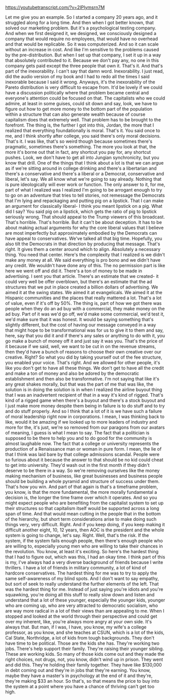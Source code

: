 https://youtubetranscript.com/?v=2IPIymsrn7M

 Let me give you an example. So I started a company 20 years ago, and it struggled along for a long time. And then when I got better known, that solved our marketing problem. But it's a psychological testing company. And when we first designed it, we designed, we consciously designed a company that would require no employees, that would have no overhead and that would be replicable. So it was computerized. And so it can scale without an increase in cost. And like I'm sensitive to the problems caused by the pre-distribution. But when I set up that company, I set it up in a way that absolutely contributed to it. Because we don't pay any, no one in this company gets paid except the three people that own it. That's it. And that's part of the inexorability. I can't say that damn word. Inexorability. I just read, did the audio version of my book and I had to redo all the times I said inexorable because I said it wrong. Anyways, it's the inexorability of the Pareto distribution is very difficult to escape from. It'd be lovely if we could have a discussion politically where that problem became central and everyone's attention could be focused on that. The capitalists who we could admire, at least in some guises, could sit down and say, look, we have to figure out how to get more money to the bottom part of the population within a structure that can also generate wealth because of course capitalism does that extremely well. That problem has to be brought to the forefront. The thing is, the further I got into this, Jordan, the more that I realized that everything foundationally is moral. That's it. You said once to me, and I think shortly after college, you said there's only moral decisions. That's it. I was like, that's so weird though because sometimes there's pragmatic, sometimes there's something. The more you look at that, the more it's borne out that in fact, any shortcut you pay for, any shortcut pushes. Look, we don't have to get all into Jungian synchronicity, but you know that drill. One of the things that I think about a lot is that we can argue as if we're sitting around in college drinking and there's a libertarian and there's a conservative and there's a liberal or a Democrat, conservative and liberal, let's say. We all know what we're going to say already. Nothing that is pure ideologically will ever work or function. The only answer to it, for me, part of what I realized was I realized I'm going to be arrogant enough to try to go on an adventure that tries to tell stories, not remessage the Democrats that I'm lying and repackaging and putting pig on a lipstick. That I can make an argument for classically liberal- I think you meant lipstick on a pig. What did I say? You said pig on a lipstick, which gets the ratio of pig to lipstick seriously wrong. That should appeal to the Trump viewers of this broadcast. That's horrible. That's horrible. But it can't be about deception. It has to be about making actual arguments for why the core liberal values that I believe are most imperfectly but approximately embodied by the Democrats can have appeal to conservatives. We've talked all that big time. Hopefully, you also tilt the Democrats in that direction by producing that message. That's right. It gives them a center around which to align. Absolutely a necessary thing. You need that center. Here's the complexity that I realized is we didn't make any money at all. We said everything is pro bono and we didn't have any credit. We wouldn't have done any of this. The no permission part is like here we went off and did it. There's a ton of money to be made in advertising. I sent you that article. There's an estimate that we created- it could very well be offer overblown, but there's an estimate that the ad structures that we put in place created a billion dollars of advertising. We aimed it at the swing states. We aimed it at evangelicals. We aimed it at the Hispanic communities and the places that really mattered a lot. That's a lot of value, even if it's off by 50%. The thing is, part of how we got there was people when they do an ad buy with a commercial, they make money on the ad buy. Part of it was we'd go off, we'd make some commercial, we'd test it, we'd make sure that it was honest. It would be saying something that's slightly different, but the cost of having our message conveyed in a way that might hope to be transformational was for us to give it to them and say, here, say that you did it and if there's any sales or anything to do with it, you go make a bunch of money off it and just say it was you. That's the price of it because if we said, well, we want to be cut in on the revenue streams, then they'd have a bunch of reasons to choose their own creative over our creative. Right? So what you did by taking yourself out of the fee structure, you enabled your voice. That's right. And we allowed for other people, it's like you don't get to have all these things. We don't get to have all the credit and make a ton of money and also be adored by the democratic establishment and then also be transformative. I'm not saying that like it's any great shakes morally, but that was the part of me that was like, the solution is in doing the solution is in when I realized the airline buyout thing that I was an inadvertent recipient of that in a way it's kind of rigged. That's kind of a rigged game when there's a buyout and there's a stock buyout and I just make more money despite them being in failure is to do stuff and to try and do stuff properly. And so I think that a lot of it is we have such a failure of moral leadership right now in corporations. I mean, I was thinking back to like, would it be amazing if we looked up to more leaders of industry and more for the, it's just, we're so removed from our paragons from our avatars of meaning, I guess is what I mean to say. The fact that a politician is supposed to be there to help you and to do good for the community is almost laughable now. The fact that a college or university represents the production of a Renaissance man or woman in pure form. I mean, the lie of that I think was laid bare by that college admissions scandal. People were so furious about it because the answer to that should be no kid could cheat to get into university. They'd wash out in the first month if they didn't deserve to be there in a way. So we're removing ourselves like the money making mechanism of business, like great businesses and business people should be building a whole pyramid and structure of success under them. That's how you win. And part of that again is that's a timeframe problem, you know, is that the more fundamental, the more morally fundamental a decision is, the longer the time frame over which it operates. And so you might expect people who are benefiting from the capitalist system to set up their structures so that capitalism itself would be supported across a long span of time. And that would mean cutting in the people that in the bottom of the hierarchy, but short term considerations arise to make doing such things very, very difficult. Right. And if you keep doing, if you keep making it difficult another eight, 10, 12 years, then AOC is the president and the whole system is going to change, let's say. Right. Well, that's the risk. If the system, if the system fails enough people, then there's enough people who are willing to, especially young men who are willing to take their chances in the revolution. You know, at least it's exciting. So here's the hardest thing that I had to figure out, which was this, I had an okay time. I think part of this is my, I've always had a very diverse background of friends because I write thrillers. I have a lot of friends in military community, a lot of kind of hardcore conservatives. The hardest thing for me was to try to apply the same self-awareness of my blind spots. And I don't want to say empathy, but sort of seek to really understand the further elements of the left. That was the hardest thing for me. Instead of just saying you're idiots and you're squawking, you're doing all this stuff to really slow down and listen and understand that a lot of these younger, especially the younger kids, younger who are coming up, who are very attracted to democratic socialism, who are way more radical in a lot of their views than are appealing to me. When I stopped and looked at the world through their perspective and could get over my inherent, like, you're always more angry at your own side. It's always that. But man, if I was, I have, you know, my wife's a college professor, as you know, and she teaches at CSUN, which is a lot of the kids, Cal State, Northridge, a lot of kids from tough backgrounds. They don't have time to be political. Those are the kids she has. They're working two jobs. There's help support their family. They're raising their younger sibling. These are working kids. So many of those kids come out and they made the right choices, not drugs, not, you know, didn't wind up in prison. They went and did this. They're holding their family together. They have like $130,000 in debt coming out and they're in jobs that they're earning. You know, maybe they have a master's in psychology at the end of it and they're, they're making $33 an hour. So that's, so that means the price to buy into the system at a point where you have a chance of thriving can't get too high.